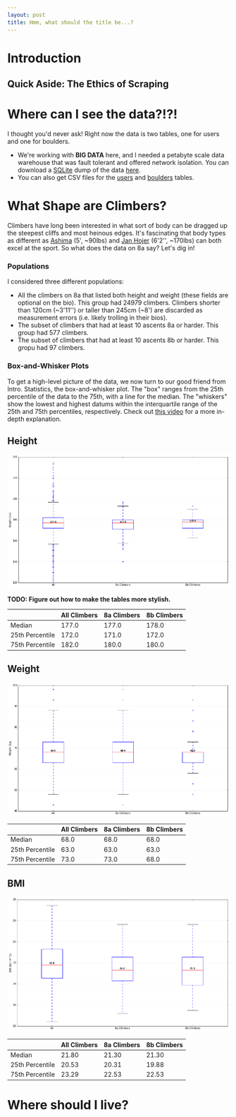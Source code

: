 ```yaml
---
layout: post
title: Hmm, what should the title be...?
---
```


# Introduction

## Quick Aside: The Ethics of Scraping

# Where can I see the data?!?!

I thought you'd never ask! Right now the data is two tables, one for users and one for boulders.
- We're working with **BIG DATA** here, and I needed a petabyte scale data warehouse that was fault tolerant and offered network isolation. You can download a [SQLite](http://sqlite.org/index.html) dump of the data [here](https://github.com/andylamb/8a-data/raw/master/output.sql).
- You can also get CSV files for the [users](https://github.com/andylamb/8a-data/raw/master/users.csv) and [boulders](https://github.com/andylamb/8a-data/raw/master/boulders.csv) tables.

# What Shape are Climbers?

Climbers have long been interested in what sort of body can be dragged up the steepest cliffs and most heinous edges. It's fascinating that body types as different as [Ashima](https://www.instagram.com/ashimashiraishi) (5', ~90lbs) and [Jan Hojer](https://vimeo.com/66473915) (6'2'', ~170lbs) can both excel at the sport. So what does the data on 8a say? Let's dig in!

### Populations
I considered three different populations:
- All the climbers on 8a that listed both height and weight (these fields are optional on the bio). This group had 24979 climbers. Climbers shorter than 120cm (~3'11'') or taller than 245cm (~8') are discarded as measurement errors (i.e. likely trolling in their bios).
- The subset of climbers that had at least 10 ascents 8a or harder. This group had 577 climbers.
- The subset of climbers that had at least 10 ascents 8b or harder. This gropu had 97 climbers.

### Box-and-Whisker Plots
To get a high-level picture of the data, we now turn to our good friend from Intro. Statistics, the box-and-whisker plot. The "box" ranges from the 25th percentile of the data to the 75th, with a line for the median. The "whiskers" show the lowest and highest datums within the interquartile range of the 25th and 75th percentiles, respectively. Check out [this video](https://youtu.be/b2C9I8HuCe4) for a more in-depth explanation.

## Height

![height boxplot](../images/2017-4-21-Hello-World/boxplot_heights.png)

**TODO: Figure out how to make the tables more stylish.**

| |All Climbers | 8a Climbers | 8b Climbers|
|---|-------------|-------------|------------|
Median | 177.0 | 177.0 | 178.0 |
25th Percentile | 172.0 | 171.0 | 172.0 |
75th Percentile | 182.0 | 180.0 | 180.0 |

## Weight

![weight boxplot](../images/2017-4-21-Hello-World/boxplot_weights.png)

| |All Climbers | 8a Climbers | 8b Climbers|
|---|-------------|-------------|------------|
Median | 68.0 | 68.0 | 68.0 |
25th Percentile | 63.0 | 63.0 | 63.0 |
75th Percentile | 73.0 | 73.0 | 68.0 |

## BMI

![height boxplot](../images/2017-4-21-Hello-World/boxplot_bmis.png)

| |All Climbers | 8a Climbers | 8b Climbers|
|---|-------------|-------------|------------|
Median | 21.80 | 21.30 | 21.30 |
25th Percentile | 20.53 | 20.31 | 19.88 |
75th Percentile | 23.29 | 22.53 | 22.53 |

# Where should I live?
